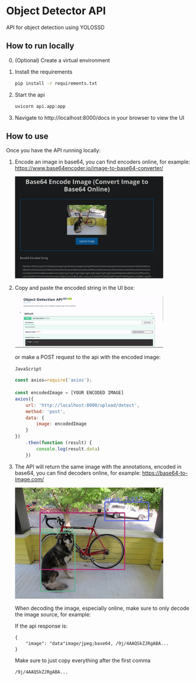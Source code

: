 # Object Detector API

API for object detection using YOLOSSD

## How to run locally

0. (Optional) Create a virtual environment

1. Install the requirements

    ```bash
    pip install -r requirements.txt
    ```

2. Start the api
    ```bash
    uvicorn api.app:app
    ```

3. Navigate to http://localhost:8000/docs in your browser to view the UI

## How to use
Once you have the API running locally:

1. Encode an image in base64, you can find encoders online, for example: https://www.base64encoder.io/image-to-base64-converter/

    <img src='images/encodeImage.png' width=400px/>

2. Copy and paste the encoded string in the UI box:

    <img src='images/uploadImage.gif' width=400px />

    or make a POST request to the api with the encoded image:

    ```JavaScript```
    ```js
    const axios=require('axios');

    const encodedImage = [YOUR ENCODED IMAGE]
    axios({
        url: 'http://localhost:8000/upload/detect',
        method: 'post',
        data: {
            image: encodedImage
        }
    })
        .then(function (result) {
            console.log(result.data)
        })
    ```

3. The API will return the same image with the annotations, encoded in base64, you can find decoders online, for example: https://base64-to-image.com/
    
    <img src='images/annotatedImage.jpeg' width=400px />

    When decoding the image, especially online, make sure to only decode the image source, for example:

    If the api response is:
    ```
    {
        "image": "data"image/jpeg;base64, /9j/4AAQSkZJRgABA...
    }
    ```

    Make sure to just copy everything after the first comma
    ```
    /9j/4AAQSkZJRgABA...
    ```
